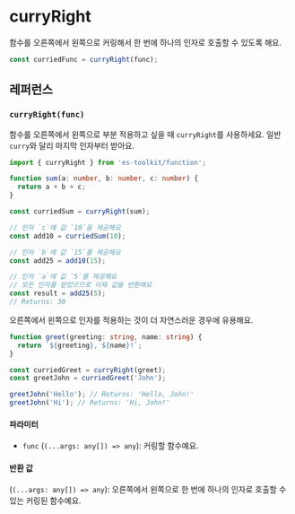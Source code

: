 # curryRight

함수를 오른쪽에서 왼쪽으로 커링해서 한 번에 하나의 인자로 호출할 수 있도록 해요.

```typescript
const curriedFunc = curryRight(func);
```

## 레퍼런스

### `curryRight(func)`

함수를 오른쪽에서 왼쪽으로 부분 적용하고 싶을 때 `curryRight`를 사용하세요. 일반 `curry`와 달리 마지막 인자부터 받아요.

```typescript
import { curryRight } from 'es-toolkit/function';

function sum(a: number, b: number, c: number) {
  return a + b + c;
}

const curriedSum = curryRight(sum);

// 인자 `c`에 값 `10`을 제공해요
const add10 = curriedSum(10);

// 인자 `b`에 값 `15`를 제공해요
const add25 = add10(15);

// 인자 `a`에 값 `5`를 제공해요
// 모든 인자를 받았으므로 이제 값을 반환해요
const result = add25(5);
// Returns: 30
```

오른쪽에서 왼쪽으로 인자를 적용하는 것이 더 자연스러운 경우에 유용해요.

```typescript
function greet(greeting: string, name: string) {
  return `${greeting}, ${name}!`;
}

const curriedGreet = curryRight(greet);
const greetJohn = curriedGreet('John');

greetJohn('Hello'); // Returns: 'Hello, John!'
greetJohn('Hi'); // Returns: 'Hi, John!'
```

#### 파라미터

- `func` (`(...args: any[]) => any`): 커링할 함수예요.

#### 반환 값

(`(...args: any[]) => any`): 오른쪽에서 왼쪽으로 한 번에 하나의 인자로 호출할 수 있는 커링된 함수예요.
